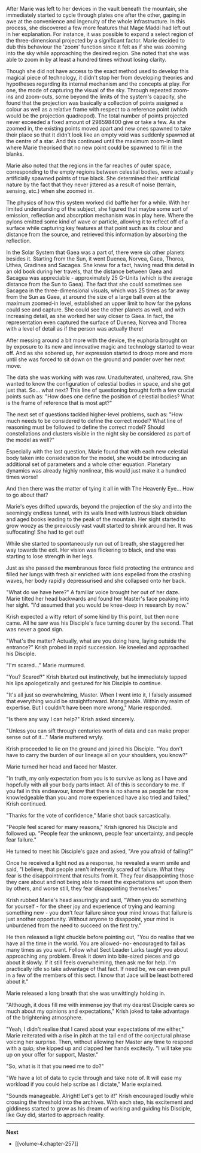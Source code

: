 
After Marie was left to her devices in the vault beneath the mountain, she immediately started to cycle through plates one after the other, gaping in awe at the convenience and ingenuity of the whole infrastructure. In this process, she discovered a few more features that Mage Maddi had left out in her explanation. For instance, it was possible to expand a select region of the three-dimensional projected by a significant factor. Marie decided to dub this behaviour the 'zoom' function since it felt as if she was zooming into the sky while approaching the desired region. She noted that she was able to zoom in by at least a hundred times without losing clarity.

Though she did not have access to the exact method used to develop this magical piece of technology, it didn't stop her from developing theories and hypotheses regarding its internal mechanism and the concepts at play. For one, the mode of capturing the visual of the sky. Through repeated zoom-ins and zoom-outs, some beyond the limits of the system's capacity, she found that the projection was basically a collection of points assigned a colour as well as a relative frame with respect to a reference point (which would be the projection quadropod). The total number of points projected never exceeded a fixed amount of 298598400 give or take a few. As she zoomed in, the existing points moved apart and new ones spawned to take their place so that it didn't look like an empty void was suddenly spawned at the centre of a star. And this continued until the maximum zoom-in limit where Marie theorised that no new point could be spawned to fill in the blanks.

Marie also noted that the regions in the far reaches of outer space, corresponding to the empty regions between celestial bodies, were actually artificially spawned points of true black. She determined their artificial nature by the fact that they never jittered as a result of noise (terrain, sensing, etc.) when she zoomed in.

The physics of how this system worked did baffle her for a while. With her limited understanding of the subject, she figured that maybe some sort of emission, reflection and absorption mechanism was in play here. Where the pylons emitted some kind of wave or particle, allowing it to reflect off of a surface while capturing key features at that point such as its colour and distance from the source, and retrieved this information by absorbing the reflection. 

In the Solar System that Gaea was a part of, there were six other planets besides it. Starting from the Sun, it went Duenea, Norvea, Gaea, Thorea, Uthea, Gradinea and Sacagea. She knew for a fact, having read this detail in an old book during her travels, that the distance between Gaea and Sacagea was appreciable - approximately 25 G-Units (which is the average distance from the Sun to Gaea). The fact that she could sometimes see Sacagea in the three-dimensional visuals, which was 25 times as far away from the Sun as Gaea, at around the size of a large ball even at the maximum zoomed-in level, established an upper limit to how far the pylons could see and capture. She could see the other planets as well, and with increasing detail, as she worked her way closer to Gaea. In fact, the representation even captured the surface of Duenea, Norvea and Thorea with a level of detail as if the person was actually there!

After messing around a bit more with the device, the euphoria brought on by exposure to its new and innovative magic and technology started to wear off. And as she sobered up, her expression started to droop more and more until she was forced to sit down on the ground and ponder over her next move.

The data she was working with was raw. Unadulterated, unaltered, raw. She wanted to know the configuration of celestial bodies in space, and she got just that. So... what next? This line of questioning brought forth a few crucial points such as: "How does one define the position of celestial bodies? What is the frame of reference that is most apt?"

The next set of questions tackled higher-level problems, such as: "How much needs to be considered to define the correct model? What line of reasoning must be followed to define the correct model? Should constellations and clusters visible in the night sky be considered as part of the model as well?"

Especially with the last question, Marie found that with each new celestial body taken into consideration for the model, she would be introducing an additional set of parameters and a whole other equation. Planetary dynamics was already highly nonlinear, this would just make it a hundred times worse!

And then there was the matter of tying it all in with The Heavenly Eye... How to go about that?

Marie's eyes drifted upwards, beyond the projection of the sky and into the seemingly endless tunnel, with its walls lined with lustrous black obsidian and aged books leading to the peak of the mountain. Her sight started to grow woozy as the previously vast vault started to shrink around her. It was suffocating! She had to get out!

While she started to spontaneously run out of breath, she staggered her way towards the exit. Her vision was flickering to black, and she was starting to lose strength in her legs.

Just as she passed the membranous force field protecting the entrance and filled her lungs with fresh air enriched with ions expelled from the crashing waves, her body rapidly depressurised and she collapsed onto her back.

"What do we have here?" A familiar voice brought her out of her daze. Marie tilted her head backwards and found her Master's face peaking into her sight. "I'd assumed that you would be knee-deep in research by now."

Krish expected a witty retort of some kind by this point, but then none came. All he saw was his Disciple's face turning dourer by the second. That was never a good sign.

"What's the matter? Actually, what are you doing here, laying outside the entrance?" Krish probed in rapid succession. He kneeled and approached his Disciple.

"I'm scared..." Marie murmured.

"You? Scared?" Krish blurted out instinctively, but he immediately tapped his lips apologetically and gestured for his Disciple to continue.

"It's all just so overwhelming, Master. When I went into it, I falsely assumed that everything would be straightforward. Manageable. Within my realm of expertise. But I couldn't have been more wrong," Marie responded.

"Is there any way I can help?" Krish asked sincerely.

"Unless you can sift through centuries worth of data and can make proper sense out of it..." Marie muttered wryly.

Krish proceeded to lie on the ground and joined his Disciple. "You don't have to carry the burden of our lineage all on your shoulders, you know?"

Marie turned her head and faced her Master.

"In truth, my only expectation from you is to survive as long as I have and hopefully with all your body parts intact. All of this is secondary to me. If you fail in this endeavour, know that there is no shame as people far more knowledgeable than you and more experienced have also tried and failed," Krish continued.

"Thanks for the vote of confidence," Marie shot back sarcastically.

"People feel scared for many reasons," Krish ignored his Disciple and followed up. "People fear the unknown, people fear uncertainty, and people fear failure."

He turned to meet his Disciple's gaze and asked, "Are you afraid of failing?"

Once he received a light nod as a response, he revealed a warm smile and said, "I believe, that people aren't inherently scared of failure. What they fear is the disappointment that results from it. They fear disappointing those they care about and not being able to meet the expectations set upon them by others, and worse still, they fear disappointing themselves."

Krish rubbed Marie's head assuringly and said, "When you do something for yourself - for the sheer joy and experience of trying and learning something new - you don't fear failure since your mind knows that failure is just another opportunity. Without anyone to disappoint, your mind is unburdened from the need to succeed on the first try."

He then released a light chuckle before pointing out, "You do realise that we have all the time in the world. You are allowed- no- encouraged to fail as many times as you want. Follow what Sect Leader Larks taught you about approaching any problem. Break it down into bite-sized pieces and go about it slowly. If it still feels overwhelming, then ask me for help. I'm practically idle so take advantage of that fact. If need be, we can even pull in a few of the members of this sect. I know that Jace will be least bothered about it."

Marie released a long breath that she was unwittingly holding in.

"Although, it does fill me with immense joy that my dearest Disciple cares so much about my opinions and expectations," Krish joked to take advantage of the brightening atmosphere.

"Yeah, I didn't realise that I cared about your expectations of me either," Marie reiterated with a rise in pitch at the tail end of the conjectural phrase voicing her surprise. Then, without allowing her Master any time to respond with a quip, she kipped up and clapped her hands excitedly. "I will take you up on your offer for support, Master."

"So, what is it that you need me to do?"

"We have a lot of data to cycle through and take note of. It will ease my workload if you could help scribe as I dictate," Marie explained.

"Sounds manageable. Alright! Let's get to it!" Krish encouraged loudly while crossing the threshold into the archives. With each step, his excitement and giddiness started to grow as his dream of working and guiding his Disciple, like Guy did, started to approach reality.

____

**Next**
* [[volume-4.chapter-257]]